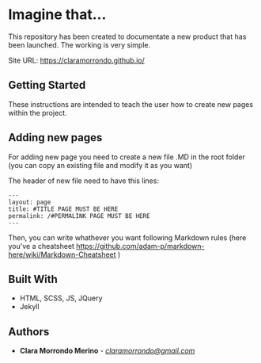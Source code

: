 # Imagine that...

This repository has been created to documentate a new product that has been launched. The working is very simple.

Site URL: https://claramorrondo.github.io/

## Getting Started

These instructions are intended to teach the user how to create new pages within the project.

## Adding new pages

For adding new page you need to create a new file .MD in the root folder (you can copy an existing file and modify it as you want)

The header of new file need to have this lines:
```
---
layout: page
title: #TITLE PAGE MUST BE HERE
permalink: /#PERMALINK PAGE MUST BE HERE
---
```
Then, you can write whathever you want following Markdown rules (here you've a cheatsheet https://github.com/adam-p/markdown-here/wiki/Markdown-Cheatsheet )

## Built With

* HTML, SCSS, JS, JQuery
* Jekyll


## Authors

* **Clara Morrondo Merino** - *claramorrondo@gmail.com* 
